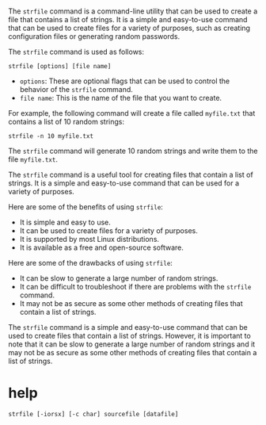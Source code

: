 # 

The `strfile` command is a command-line utility that can be used to create a file that contains a list of strings. It is a simple and easy-to-use command that can be used to create files for a variety of purposes, such as creating configuration files or generating random passwords.

The `strfile` command is used as follows:

```
strfile [options] [file name]
```

* `options`: These are optional flags that can be used to control the behavior of the `strfile` command.
* `file name`: This is the name of the file that you want to create.

For example, the following command will create a file called `myfile.txt` that contains a list of 10 random strings:

```
strfile -n 10 myfile.txt
```

The `strfile` command will generate 10 random strings and write them to the file `myfile.txt`.

The `strfile` command is a useful tool for creating files that contain a list of strings. It is a simple and easy-to-use command that can be used for a variety of purposes.

Here are some of the benefits of using `strfile`:

* It is simple and easy to use.
* It can be used to create files for a variety of purposes.
* It is supported by most Linux distributions.
* It is available as a free and open-source software.

Here are some of the drawbacks of using `strfile`:

* It can be slow to generate a large number of random strings.
* It can be difficult to troubleshoot if there are problems with the `strfile` command.
* It may not be as secure as some other methods of creating files that contain a list of strings.

The `strfile` command is a simple and easy-to-use command that can be used to create files that contain a list of strings. However, it is important to note that it can be slow to generate a large number of random strings and it may not be as secure as some other methods of creating files that contain a list of strings.



# help 

```
strfile [-iorsx] [-c char] sourcefile [datafile]
```
